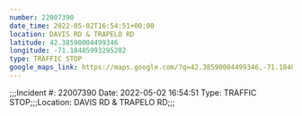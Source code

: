 ```yaml
---
number: 22007390
date_time: 2022-05-02T16:54:51+00:00
location: DAVIS RD & TRAPELO RD
latitude: 42.38590004499346
longitude: -71.18485993295202
type: TRAFFIC STOP
google_maps_link: https://maps.google.com/?q=42.38590004499346,-71.18485993295202
---
```


;;;Incident #: 22007390   Date: 2022-05-02 16:54:51    Type: TRAFFIC STOP;;;Location: DAVIS RD & TRAPELO RD;;;
